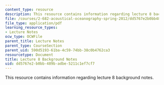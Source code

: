 ```yaml
---
content_type: resource
description: This resource contains information regarding lecture 8 background notes.
file: /courses/2-682-acoustical-oceanography-spring-2012/dd5767e2b0bb489badbe5211c1ef7cf7_MIT2_682S12_bglec08.pdf
file_type: application/pdf
learning_resource_types:
- Lecture Notes
ocw_type: OCWFile
parent_title: Lecture Notes
parent_type: CourseSection
parent_uid: 590d5193-61ba-4c59-74bb-38c0b4762ca3
resourcetype: Document
title: Lecture 8 Background Notes
uid: dd5767e2-b0bb-489b-adbe-5211c1ef7cf7
---
```

This resource contains information regarding lecture 8 background notes.

